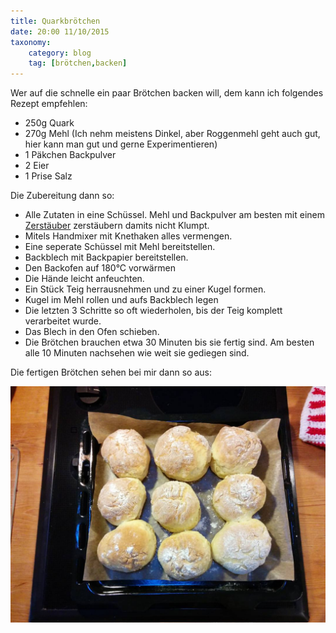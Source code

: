 ```yaml
---
title: Quarkbrötchen
date: 20:00 11/10/2015
taxonomy:
    category: blog
    tag: [brötchen,backen]
---
```


Wer auf die schnelle ein paar Brötchen backen will, dem kann ich folgendes Rezept empfehlen:
 
 * 250g Quark
 * 270g Mehl (Ich nehm meistens Dinkel, aber Roggenmehl geht auch gut, hier kann man gut und gerne Experimentieren)
 * 1 Päkchen Backpulver
 * 2 Eier
 * 1 Prise Salz

Die Zubereitung dann so:

 * Alle Zutaten in eine Schüssel. Mehl und Backpulver am besten mit einem [Zerstäuber](http://www.amazon.de/gp/product/B000X2ZROE/ref=as_li_tl?ie=UTF8&camp=1638&creative=6742&creativeASIN=B000X2ZROE&linkCode=as2&tag=httpsdatenknm-21) zerstäubern damits nicht Klumpt.
 * Mitels Handmixer mit Knethaken alles vermengen.
 * Eine seperate Schüssel mit Mehl bereitstellen.
 * Backblech mit Backpapier bereitstellen.
 * Den Backofen auf 180°C vorwärmen
 * Die Hände leicht anfeuchten.
 * Ein Stück Teig herrausnehmen und zu einer Kugel formen.
 * Kugel im Mehl rollen und aufs Backblech legen
 * Die letzten 3 Schritte so oft wiederholen, bis der Teig komplett verarbeitet wurde.
 * Das Blech in den Ofen schieben.
 * Die Brötchen brauchen etwa 30 Minuten bis sie fertig sind. Am besten alle 10 Minuten nachsehen wie weit sie gediegen sind.
 
Die fertigen Brötchen sehen bei mir dann so aus:

![broetchen](broetchen.jpg)